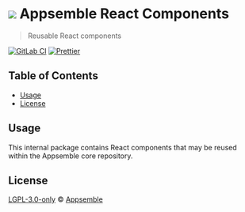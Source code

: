 # ![](https://gitlab.com/appsemble/appsemble/-/raw/0.34.4/config/assets/logo.svg) Appsemble React Components

> Reusable React components

[![GitLab CI](https://gitlab.com/appsemble/appsemble/badges/0.34.4/pipeline.svg)](https://gitlab.com/appsemble/appsemble/-/releases/0.34.4)
[![Prettier](https://img.shields.io/badge/code_style-prettier-ff69b4.svg)](https://prettier.io)

## Table of Contents

- [Usage](#usage)
- [License](#license)

## Usage

This internal package contains React components that may be reused within the Appsemble core
repository.

## License

[LGPL-3.0-only](https://gitlab.com/appsemble/appsemble/-/blob/0.34.4/LICENSE.md) ©
[Appsemble](https://appsemble.com)
